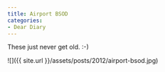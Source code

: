 ```yaml
---
title: Airport BSOD
categories:
- Dear Diary
---
```


These just never get old. :-)

![]({{ site.url }}/assets/posts/2012/airport-bsod.jpg)

